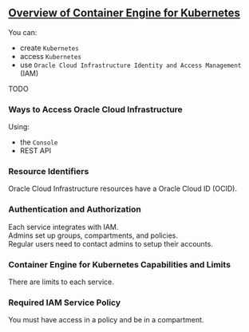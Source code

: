 ## [Overview of Container Engine for Kubernetes](https://docs.cloud.oracle.com/en-us/iaas/Content/ContEng/Concepts/contengoverview.htm)

You can:
* create `Kubernetes`
* access `Kubernetes`
* use `Oracle Cloud Infrastructure Identity and Access Management` (IAM)

TODO

### Ways to Access Oracle Cloud Infrastructure

Using:
* the `Console`
* REST API

### Resource Identifiers

Oracle Cloud Infrastructure resources have a Oracle Cloud ID (OCID).  

### Authentication and Authorization

Each service integrates with IAM.  
Admins set up groups, compartments, and policies.  
Regular users need to contact admins to setup their accounts.  

### Container Engine for Kubernetes Capabilities and Limits

There are limits to each service.  

### Required IAM Service Policy

You must have access in a policy and be in a compartment.  
